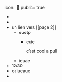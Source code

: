 icon:: 🏫
public:: true

-
-
- un lien vers [[page 2]]
	- euetp
		- euie
		  
		  
		  c’est cool a pull
	- ieuae
- 12:30
- eaiueaue
-